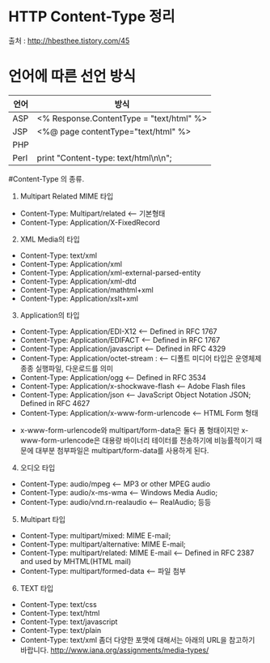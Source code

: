 # HTTP Content-Type 정리

출처 : http://hbesthee.tistory.com/45

# 언어에 따른 선언 방식

|언어 | 방식 |
|--|--|
|ASP|	<% Response.ContentType = "text/html" %>|
|JSP|	<%@ page contentType="text/html" %>|
|PHP|	<?PHP header("Content-Type:text/html"); ?>|
|Perl|	print "Content-type: text/html\n\n";|

#Content-Type 의 종류.

1) Multipart Related MIME 타입
  - Content-Type: Multipart/related <-- 기본형태
  - Content-Type: Application/X-FixedRecord
2) XML Media의 타입
 - Content-Type: text/xml
 - Content-Type: Application/xml
 - Content-Type: Application/xml-external-parsed-entity
 - Content-Type: Application/xml-dtd
 - Content-Type: Application/mathtml+xml
 - Content-Type: Application/xslt+xml
3) Application의 타입 
 - Content-Type: Application/EDI-X12 <--  Defined in RFC 1767 
 - Content-Type: Application/EDIFACT <--  Defined in RFC 1767 
 - Content-Type: Application/javascript <-- Defined in RFC 4329 
 - Content-Type: Application/octet-stream  : <-- 디폴트 미디어 타입은 운영체제 종종 실행파일, 다운로드를 의미
 - Content-Type: Application/ogg <-- Defined in RFC 3534
 - Content-Type: Application/x-shockwave-flash <-- Adobe Flash files
 - Content-Type: Application/json <-- JavaScript Object Notation JSON; Defined in RFC 4627 
 - Content-Type: Application/x-www-form-urlencode <-- HTML Form 형태
* x-www-form-urlencode와 multipart/form-data은 둘다 폼 형태이지만 x-www-form-urlencode은 대용량 바이너리 테이터를 전송하기에 비능률적이기 때문에 대부분 첨부파일은 multipart/form-data를 사용하게 된다.

4) 오디오 타입
- Content-Type: audio/mpeg <-- MP3 or other MPEG audio
- Content-Type: audio/x-ms-wma <-- Windows Media Audio;
- Content-Type: audio/vnd.rn-realaudio <--  RealAudio;  등등 

5) Multipart 타입
- Content-Type: multipart/mixed: MIME E-mail; 
- Content-Type: multipart/alternative: MIME E-mail;
- Content-Type: multipart/related: MIME E-mail <-- Defined in RFC 2387 and used by MHTML(HTML mail) 
- Content-Type: multipart/formed-data  <-- 파일 첨부
6) TEXT 타입 
- Content-Type: text/css
- Content-Type: text/html
- Content-Type: text/javascript
- Content-Type: text/plain
- Content-Type: text/xml
좀더 다양한 포맷에 대해서는 아래의 URL을 참고하기 바랍니다.
http://www.iana.org/assignments/media-types/
